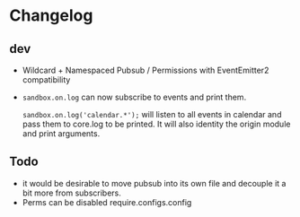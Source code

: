 

Changelog
=========


dev
---

- Wildcard + Namespaced Pubsub / Permissions with EventEmitter2 compatibility
- `sandbox.on.log` can now subscribe to events and print them.

  `sandbox.on.log('calendar.*');` will listen to all events in calendar
  and pass them to core.log to be printed. It will also identity the
  origin module and print arguments.


Todo
----

  - it would be desirable to move pubsub into its own file and
    decouple it a bit more from subscribers.
  - Perms can be disabled require.configs.config
